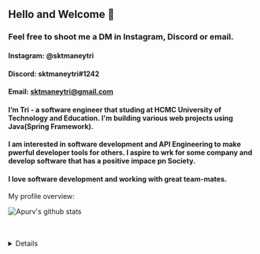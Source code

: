 

## Hello and Welcome 👋
### Feel free to shoot me a DM in Instagram, Discord or email.

#### Instagram: @sktmaneytri
#### Discord: sktmaneytri#1242
#### Email: sktmaneytri@gmail.com


#### I’m Tri - a software engineer that studing at HCMC University of Technology and Education. I'm building various web projects using Java(Spring Framework).

#### I am interested in software development and API Engineering to make pwerful developer tools for others. I aspire to wrk for some company and develop software that has a positive impace pn Society.


#### I love software development and working with great team-mates.

<div><p>My profile overview: </p></div>

![Apurv's github stats](https://github-readme-stats.vercel.app/api?username=ApurvShah007&show_icons=true)
<br />
<br />
<br />
<details>
